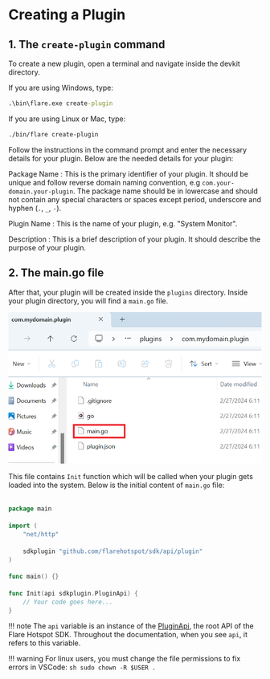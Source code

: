 
# Creating a Plugin

## 1. The `create-plugin` command

To create a new plugin, open a terminal and navigate inside the devkit directory.

If you are using Windows, type:
```cmd
.\bin\flare.exe create-plugin
```

If you are using Linux or Mac, type:
```sh
./bin/flare create-plugin
```

Follow the instructions in the command prompt and enter the necessary details for your plugin. Below are the needed details for your plugin:

Package Name
: This is the primary identifier of your plugin. It should be unique and follow reverse domain naming convention, e.g `com.your-domain.your-plugin`. The package name should be in lowercase and should not contain any special characters or spaces except period, underscore and hyphen (`.`, `_`, `-`).

Plugin Name
: This is the name of your plugin, e.g. "System Monitor".

Description
: This is a brief description of your plugin. It should describe the purpose of your plugin.

## 2. The main.go file

After that, your plugin will be created inside the `plugins` directory. Inside your plugin directory, you will find a `main.go` file.

![main.go file](./img/main-go-location.png)

This file contains `Init` function which will be called when your plugin gets loaded into the system. Below is the initial content of `main.go` file:

```go title="main.go"

package main

import (
	"net/http"

	sdkplugin "github.com/flarehotspot/sdk/api/plugin"
)

func main() {}

func Init(api sdkplugin.PluginApi) {
    // Your code goes here...
}
```

!!! note
    The `api` variable is an instance of the [PluginApi](../api/plugin-api.md), the root API of the Flare Hotspot SDK. Throughout the documentation, when you see `api`, it refers to this variable.

!!! warning
    For linux users, you must change the file permissions to fix errors in VSCode:
    ```sh
    sudo chown -R $USER .
    ```
